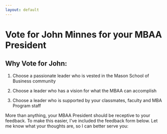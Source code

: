 ```yaml
---
layout: default
---
```


# Vote for John Minnes for your MBAA President

## Why Vote for John:

1) Choose a passionate leader who is vested in the Mason School of Business community

2) Choose a leader who has a vision for what the MBAA can accomplish

3) Choose a leader who is supported by your classmates, faculty and MBA Program staff

More than anything, your MBAA President should be receptive to your feedback. To make this easier, I've included the feedback form below. Let me know what your thoughts are, so I can better serve you:
